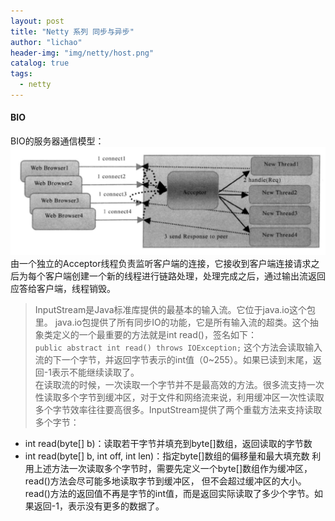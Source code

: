 ```yaml
---
layout: post
title: "Netty 系列 同步与异步"
author: "lichao"
header-img: "img/netty/host.png"
catalog: true
tags:
  - netty
---
```


#### BIO
BIO的服务器通信模型：
![netty](/img/netty/netty7.png)
由一个独立的Acceptor线程负责监听客户端的连接，它接收到客户端连接请求之后为每个客户端创建一个新的线程进行链路处理，处理完成之后，通过输出流返回应答给客户端，线程销毁。


> InputStream是Java标准库提供的最基本的输入流。它位于java.io这个包里。
java.io包提供了所有同步IO的功能，它是所有输入流的超类。这个抽象类定义的一个最重要的方法就是int read()，签名如下：   
```public abstract int read() throws IOException;```
这个方法会读取输入流的下一个字节，并返回字节表示的int值（0~255）。如果已读到末尾，返回-1表示不能继续读取了。   
在读取流的时候，一次读取一个字节并不是最高效的方法。很多流支持一次性读取多个字节到缓冲区，对于文件和网络流来说，利用缓冲区一次性读取多个字节效率往往要高很多。InputStream提供了两个重载方法来支持读取多个字节：
* int read(byte[] b)：读取若干字节并填充到byte[]数组，返回读取的字节数
* int read(byte[] b, int off, int len)：指定byte[]数组的偏移量和最大填充数
利用上述方法一次读取多个字节时，需要先定义一个byte[]数组作为缓冲区，read()方法会尽可能多地读取字节到缓冲区， 但不会超过缓冲区的大小。read()方法的返回值不再是字节的int值，而是返回实际读取了多少个字节。如果返回-1，表示没有更多的数据了。